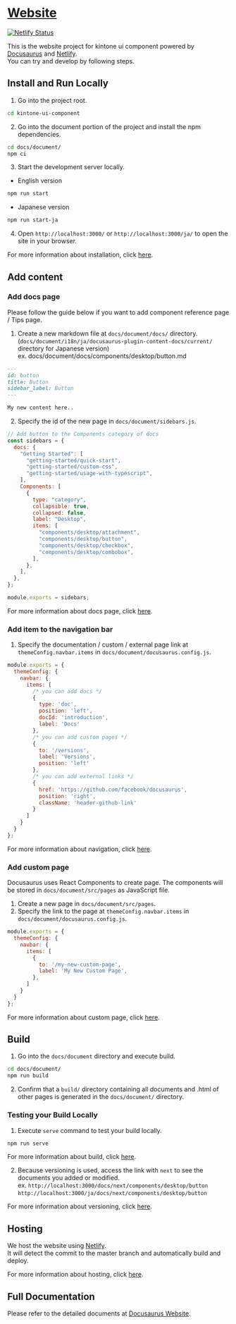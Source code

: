 # [Website](https://ui-component.kintone.dev/)
[![Netlify Status](https://api.netlify.com/api/v1/badges/25994a27-19a5-485c-8628-3372bd214533/deploy-status)](https://app.netlify.com/sites/kintone-ui-component/deploys)

This is the website project for kintone ui component powered by [Docusaurus](https://docusaurus.io/) and [Netlify](https://www.netlify.com/).<br>
You can try and develop by following steps.

## Install and Run Locally

1. Go into the project root.

```sh
cd kintone-ui-component
```

2. Go into the document portion of the project and install the npm dependencies.

```sh
cd docs/document/
npm ci
```

3. Start the development server locally.

- English version
```sh
npm run start
```

- Japanese version
```sh
npm run start-ja
```

4. Open `http://localhost:3000/` or `http://localhost:3000/ja/` to open the site in your browser.

For more information about installation, click [here](https://docusaurus.io/docs/2.x/installation).

## Add content

### Add docs page

Please follow the guide below if you want to add component reference page / Tips page.

1. Create a new markdown file at `docs/document/docs/` directory. (`docs/document/i18n/ja/docusaurus-plugin-content-docs/current/` directory for Japanese version)<br>
ex. docs/document/docs/components/desktop/button.md

```markdown
---
id: button
title: Button
sidebar_label: Button
---

My new content here..
```

2. Specify the id of the new page in `docs/document/sidebars.js`.

```js
// Add button to the Components category of docs
const sidebars = {
  docs: {
    "Getting Started": [
      "getting-started/quick-start",
      "getting-started/custom-css",
      "getting-started/usage-with-typescript",
    ],
    Components: [
      {
        type: "category",
        collapsible: true,
        collapsed: false,
        label: "Desktop",
        items: [
          "components/desktop/attachment",
          "components/desktop/button",
          "components/desktop/checkbox",
          "components/desktop/combobox",
        ],
      },
    ],
  },
};

module.exports = sidebars;
```

For more information about docs page, click [here](https://docusaurus.io/docs/2.x/create-doc).

### Add item to the navigation bar

1. Specify the documentation / custom / external page link at `themeConfig.navbar.items` in `docs/document/docusaurus.config.js`.

```js
module.exports = {
  themeConfig: {
    navbar: {
      items: [
        /* you can add docs */
        {
          type: 'doc',
          position: 'left',
          docId: 'introduction',
          label: 'Docs'
        },
        /* you can add custom pages */
        {
          to: '/versions',
          label: 'Versions',
          position: 'left'
        },
        /* you can add external links */
        {
          href: 'https://github.com/facebook/docusaurus',
          position: 'right',
          className: 'header-github-link'
        }
      ]
    }
  }
};
```

For more information about navigation, click [here](https://docusaurus.io/docs/2.x/api/themes/configuration#navbar-items).

### Add custom page

Docusaurus uses React Components to create page.
The components will be stored in `docs/document/src/pages` as JavaScript file.

1. Create a new page in `docs/document/src/pages`.
2. Specify the link to the page at `themeConfig.navbar.items` in `docs/document/docusaurus.config.js`.

```js
module.exports = {
  themeConfig: {
    navbar: {
      items: [
        {
          to: '/my-new-custom-page',
          label: 'My New Custom Page',
        },
      ]
    }
  }
};
```

For more information about custom page, click [here](https://docusaurus.io/docs/2.x/creating-pages).

## Build

1. Go into the `docs/document` directory and execute build.

```sh
cd docs/document/
npm run build
```

2. Confirm that a `build/` directory containing all documents and .html of other pages is generated in the `docs/document/` directory.

### Testing your Build Locally

1. Execute `serve` command to test your build locally.

```sh
npm run serve
```

For more information about build, click [here](https://docusaurus.io/docs/2.x/deployment).

2. Because versioning is used, access the link with `next` to see the documents you added or modified.<br>
ex. `http://localhost:3000/docs/next/components/desktop/button` <br>
`http://localhost:3000/ja/docs/next/components/desktop/button`

For more information about versioning, click [here](https://docusaurus.io/docs/2.x/versioning).

## Hosting

We host the website using [Netlify](https://www.netlify.com/).<br>
It will detect the commit to the master branch and automatically build and deploy.

For more information about hosting, click [here](https://docusaurus.io/docs/2.x/deployment#deploying-to-netlify).

## Full Documentation

Please refer to the detailed documents at [Docusaurus Website](https://docusaurus.io/).
